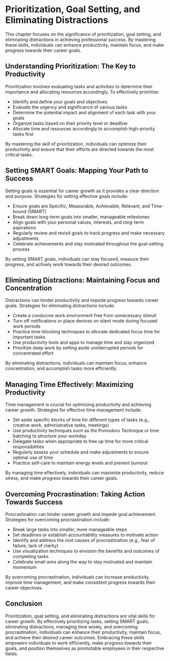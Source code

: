 Prioritization, Goal Setting, and Eliminating Distractions
===================================================================

This chapter focuses on the significance of prioritization, goal setting, and eliminating distractions in achieving professional success. By mastering these skills, individuals can enhance productivity, maintain focus, and make progress towards their career goals.

Understanding Prioritization: The Key to Productivity
-----------------------------------------------------

Prioritization involves evaluating tasks and activities to determine their importance and allocating resources accordingly. To effectively prioritize:

* Identify and define your goals and objectives
* Evaluate the urgency and significance of various tasks
* Determine the potential impact and alignment of each task with your goals
* Organize tasks based on their priority level or deadline
* Allocate time and resources accordingly to accomplish high-priority tasks first

By mastering the skill of prioritization, individuals can optimize their productivity and ensure that their efforts are directed towards the most critical tasks.

Setting SMART Goals: Mapping Your Path to Success
-------------------------------------------------

Setting goals is essential for career growth as it provides a clear direction and purpose. Strategies for setting effective goals include:

* Ensure goals are Specific, Measurable, Achievable, Relevant, and Time-bound (SMART)
* Break down long-term goals into smaller, manageable milestones
* Align goals with your personal values, interests, and long-term aspirations
* Regularly review and revisit goals to track progress and make necessary adjustments
* Celebrate achievements and stay motivated throughout the goal-setting process

By setting SMART goals, individuals can stay focused, measure their progress, and actively work towards their desired outcomes.

Eliminating Distractions: Maintaining Focus and Concentration
-------------------------------------------------------------

Distractions can hinder productivity and impede progress towards career goals. Strategies for eliminating distractions include:

* Create a conducive work environment free from unnecessary stimuli
* Turn off notifications or place devices on silent mode during focused work periods
* Practice time-blocking techniques to allocate dedicated focus time for important tasks
* Use productivity tools and apps to manage time and stay organized
* Prioritize deep work by setting aside uninterrupted periods for concentrated effort

By eliminating distractions, individuals can maintain focus, enhance concentration, and accomplish tasks more efficiently.

Managing Time Effectively: Maximizing Productivity
--------------------------------------------------

Time management is crucial for optimizing productivity and achieving career growth. Strategies for effective time management include:

* Set aside specific blocks of time for different types of tasks (e.g., creative work, administrative tasks, meetings)
* Use productivity techniques such as the Pomodoro Technique or time batching to structure your workday
* Delegate tasks when appropriate to free up time for more critical responsibilities
* Regularly assess your schedule and make adjustments to ensure optimal use of time
* Practice self-care to maintain energy levels and prevent burnout

By managing time effectively, individuals can maximize productivity, reduce stress, and make progress towards their career goals.

Overcoming Procrastination: Taking Action Towards Success
---------------------------------------------------------

Procrastination can hinder career growth and impede goal achievement. Strategies for overcoming procrastination include:

* Break large tasks into smaller, more manageable steps
* Set deadlines or establish accountability measures to motivate action
* Identify and address the root causes of procrastination (e.g., fear of failure, lack of clarity)
* Use visualization techniques to envision the benefits and outcomes of completing tasks
* Celebrate small wins along the way to stay motivated and maintain momentum

By overcoming procrastination, individuals can increase productivity, improve time management, and make consistent progress towards their career objectives.

Conclusion
----------

Prioritization, goal setting, and eliminating distractions are vital skills for career growth. By effectively prioritizing tasks, setting SMART goals, eliminating distractions, managing time wisely, and overcoming procrastination, individuals can enhance their productivity, maintain focus, and achieve their desired career outcomes. Embracing these skills empowers individuals to work efficiently, make progress towards their goals, and position themselves as promotable employees in their respective fields.
